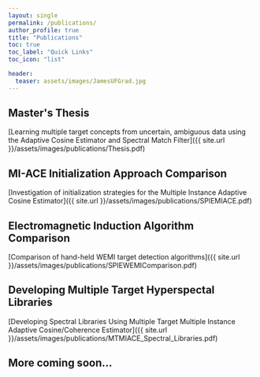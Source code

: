 ```yaml
---
layout: single
permalink: /publications/
author_profile: true
title: "Publications"
toc: true
toc_label: "Quick Links"
toc_icon: "list"

header:
  teaser: assets/images/JamesUFGrad.jpg
---
```


## Master's Thesis

[Learning multiple target concepts from uncertain, ambiguous data using the Adaptive Cosine Estimator and Spectral Match Filter]({{ site.url }}/assets/images/publications/Thesis.pdf)

## MI-ACE Initialization Approach Comparison

[Investigation of initialization strategies for the Multiple Instance Adaptive Cosine Estimator]({{ site.url }}/assets/images/publications/SPIEMIACE.pdf)

## Electromagnetic Induction Algorithm Comparison

[Comparison of hand-held WEMI target detection algorithms]({{ site.url }}/assets/images/publications/SPIEWEMIComparison.pdf)

## Developing Multiple Target Hyperspectal Libraries

[Developing Spectral Libraries Using Multiple Target Multiple Instance Adaptive Cosine/Coherence Estimator]({{ site.url }}/assets/images/publications/MTMIACE_Spectral_Libraries.pdf)


## More coming soon...
